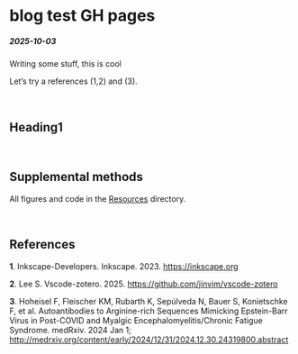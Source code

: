 # blog test GH pages

##### 2025-10-03

Writing some stuff, this is cool

Let’s try a references (1,2) and (3).

<br />

## Heading1

<br />

## Supplemental methods

All figures and code in the [Resources](Resources) directory.

<br />

## References

<div id="refs" class="references csl-bib-body" entry-spacing="0">

<div id="ref-inkscape-developersInkscape2023" class="csl-entry">

<span class="csl-left-margin"><b>1</b>. </span><span class="csl-right-inline">Inkscape-Developers. Inkscape. 2023. <a href="https://inkscape.org">https://inkscape.org</a></span>

</div>

<div id="ref-leeVscodezotero2025" class="csl-entry">

<span class="csl-left-margin"><b>2</b>. </span><span class="csl-right-inline">Lee S. Vscode-zotero. 2025. <a href="https://github.com/jinvim/vscode-zotero">https://github.com/jinvim/vscode-zotero</a></span>

</div>

<div id="ref-hoheiselAutoantibodiesArgininerichSequences2024" class="csl-entry">

<span class="csl-left-margin"><b>3</b>. </span><span class="csl-right-inline">Hoheisel F, Fleischer KM, Rubarth K, Sepúlveda N, Bauer S, Konietschke F, et al. Autoantibodies to <span class="nocase">Arginine-rich Sequences Mimicking Epstein-Barr Virus</span> in Post-COVID and Myalgic Encephalomyelitis/Chronic Fatigue Syndrome. medRxiv. 2024 Jan 1; <http://medrxiv.org/content/early/2024/12/31/2024.12.30.24319800.abstract></span>

</div>

</div>
